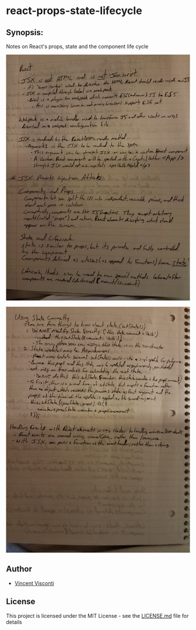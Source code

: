 # react-props-state-lifecycle

## Synopsis:
Notes on React's props, state and the component life cycle 

![image](https://github.com/VinnyV88/react-props-state-lifecycle/blob/master/React_p1.jpg)

![image](https://github.com/VinnyV88/react-props-state-lifecycle/blob/master/React_p2.jpg)


## Author
* [Vincent Visconti](https://github.com/VinnyV88)
  


## License

This project is licensed under the MIT License - see the [LICENSE.md](LICENSE.md) file for details
